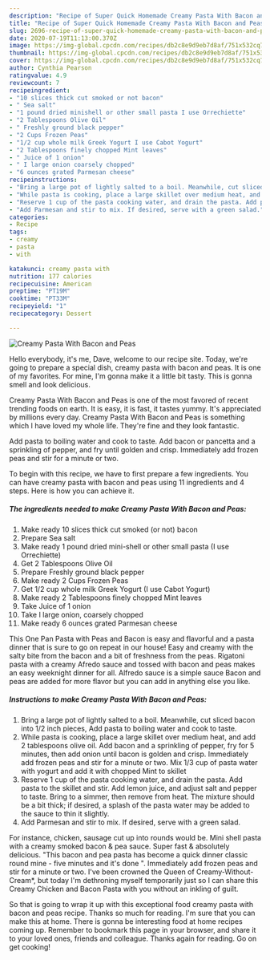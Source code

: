 ```yaml
---
description: "Recipe of Super Quick Homemade Creamy Pasta With Bacon and Peas"
title: "Recipe of Super Quick Homemade Creamy Pasta With Bacon and Peas"
slug: 2696-recipe-of-super-quick-homemade-creamy-pasta-with-bacon-and-peas
date: 2020-07-19T11:13:00.370Z
image: https://img-global.cpcdn.com/recipes/db2c8e9d9eb7d8af/751x532cq70/creamy-pasta-with-bacon-and-peas-recipe-main-photo.jpg
thumbnail: https://img-global.cpcdn.com/recipes/db2c8e9d9eb7d8af/751x532cq70/creamy-pasta-with-bacon-and-peas-recipe-main-photo.jpg
cover: https://img-global.cpcdn.com/recipes/db2c8e9d9eb7d8af/751x532cq70/creamy-pasta-with-bacon-and-peas-recipe-main-photo.jpg
author: Cynthia Pearson
ratingvalue: 4.9
reviewcount: 7
recipeingredient:
- "10 slices thick cut smoked or not bacon"
- " Sea salt"
- "1 pound dried minishell or other small pasta I use Orrechiette"
- "2 Tablespoons Olive Oil"
- " Freshly ground black pepper"
- "2 Cups Frozen Peas"
- "1/2 cup whole milk Greek Yogurt I use Cabot Yogurt"
- "2 Tablespoons finely chopped Mint leaves"
- " Juice of 1 onion"
- " I large onion coarsely chopped"
- "6 ounces grated Parmesan cheese"
recipeinstructions:
- "Bring a large pot of lightly salted to a boil. Meanwhile, cut sliced bacon into 1/2 inch pieces, Add pasta to boiling water and cook to taste."
- "While pasta is cooking, place a large skillet over medium heat, and add 2 tablespoons olive oil. Add bacon and a sprinkling of pepper, fry for 5 minutes, then add onion until bacon is golden and crisp. Immediately add frozen peas and stir for a minute or two. Mix 1/3 cup of pasta water with yogurt and add it with chopped Mint to skillet"
- "Reserve 1 cup of the pasta cooking water, and drain the pasta. Add pasta to the skillet and stir. Add lemon juice, and adjust salt and pepper to taste. Bring to a simmer, then remove from heat. The mixture should be a bit thick; if desired, a splash of the pasta water may be added to the sauce to thin it slightly."
- "Add Parmesan and stir to mix. If desired, serve with a green salad."
categories:
- Recipe
tags:
- creamy
- pasta
- with

katakunci: creamy pasta with 
nutrition: 177 calories
recipecuisine: American
preptime: "PT19M"
cooktime: "PT33M"
recipeyield: "1"
recipecategory: Dessert

---
```



![Creamy Pasta With Bacon and Peas](https://img-global.cpcdn.com/recipes/db2c8e9d9eb7d8af/751x532cq70/creamy-pasta-with-bacon-and-peas-recipe-main-photo.jpg)

Hello everybody, it's me, Dave, welcome to our recipe site. Today, we're going to prepare a special dish, creamy pasta with bacon and peas. It is one of my favorites. For mine, I'm gonna make it a little bit tasty. This is gonna smell and look delicious.

Creamy Pasta With Bacon and Peas is one of the most favored of recent trending foods on earth. It is easy, it is fast, it tastes yummy. It's appreciated by millions every day. Creamy Pasta With Bacon and Peas is something which I have loved my whole life. They're fine and they look fantastic.

Add pasta to boiling water and cook to taste. Add bacon or pancetta and a sprinkling of pepper, and fry until golden and crisp. Immediately add frozen peas and stir for a minute or two.


To begin with this recipe, we have to first prepare a few ingredients. You can have creamy pasta with bacon and peas using 11 ingredients and 4 steps. Here is how you can achieve it.

<!--inarticleads1-->

##### The ingredients needed to make Creamy Pasta With Bacon and Peas:

1. Make ready 10 slices thick cut smoked (or not) bacon
1. Prepare  Sea salt
1. Make ready 1 pound dried mini-shell or other small pasta (I use Orrechiette)
1. Get 2 Tablespoons Olive Oil
1. Prepare  Freshly ground black pepper
1. Make ready 2 Cups Frozen Peas
1. Get 1/2 cup whole milk Greek Yogurt (I use Cabot Yogurt)
1. Make ready 2 Tablespoons finely chopped Mint leaves
1. Take  Juice of 1 onion
1. Take  I large onion, coarsely chopped
1. Make ready 6 ounces grated Parmesan cheese


This One Pan Pasta with Peas and Bacon is easy and flavorful and a pasta dinner that is sure to go on repeat in our house! Easy and creamy with the salty bite from the bacon and a bit of freshness from the peas. Rigatoni pasta with a creamy Afredo sauce and tossed with bacon and peas makes an easy weeknight dinner for all. Alfredo sauce is a simple sauce Bacon and peas are added for more flavor but you can add in anything else you like. 

<!--inarticleads2-->

##### Instructions to make Creamy Pasta With Bacon and Peas:

1. Bring a large pot of lightly salted to a boil. Meanwhile, cut sliced bacon into 1/2 inch pieces, Add pasta to boiling water and cook to taste.
1. While pasta is cooking, place a large skillet over medium heat, and add 2 tablespoons olive oil. Add bacon and a sprinkling of pepper, fry for 5 minutes, then add onion until bacon is golden and crisp. Immediately add frozen peas and stir for a minute or two. Mix 1/3 cup of pasta water with yogurt and add it with chopped Mint to skillet
1. Reserve 1 cup of the pasta cooking water, and drain the pasta. Add pasta to the skillet and stir. Add lemon juice, and adjust salt and pepper to taste. Bring to a simmer, then remove from heat. The mixture should be a bit thick; if desired, a splash of the pasta water may be added to the sauce to thin it slightly.
1. Add Parmesan and stir to mix. If desired, serve with a green salad.


For instance, chicken, sausage cut up into rounds would be. Mini shell pasta with a creamy smoked bacon &amp; pea sauce. Super fast &amp; absolutely delicious. &#34;This bacon and pea pasta has become a quick dinner classic round mine - five minutes and it&#39;s done &#34;. Immediately add frozen peas and stir for a minute or two. I&#39;ve been crowned the Queen of Creamy-Without-Cream*, but today I&#39;m dethroning myself temporarily just so I can share this Creamy Chicken and Bacon Pasta with you without an inkling of guilt. 

So that is going to wrap it up with this exceptional food creamy pasta with bacon and peas recipe. Thanks so much for reading. I'm sure that you can make this at home. There is gonna be interesting food at home recipes coming up. Remember to bookmark this page in your browser, and share it to your loved ones, friends and colleague. Thanks again for reading. Go on get cooking!

